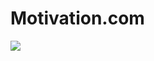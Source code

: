 # Motivation.com
<img src="https://readme-typing-svg.demolab.com?font=Fira+Code&size=50&duration=1500&pause=2000&color=20F77B&width=1050&height=100&lines=WrongThinkingIsOnlyProblemInLife;RightThinkingIsOnlySolutionToAllOurProblems;SelflessnessIsTheOnlyWayToProgressAndProsperity;EveryActCanBeAnActOfPrayer;ConectToHigerConciousnessDaily;LiveWhatYouLearn;NeverGiveUpOnYourself;ValueYourBlessings;SeeDivinityAllAround;AbsorbYourMindIntoHigher;DetachFromMayaAndAttachToDivine;GiveProsperityToDivinity;BeingGoodIsAnRewardInItself">
